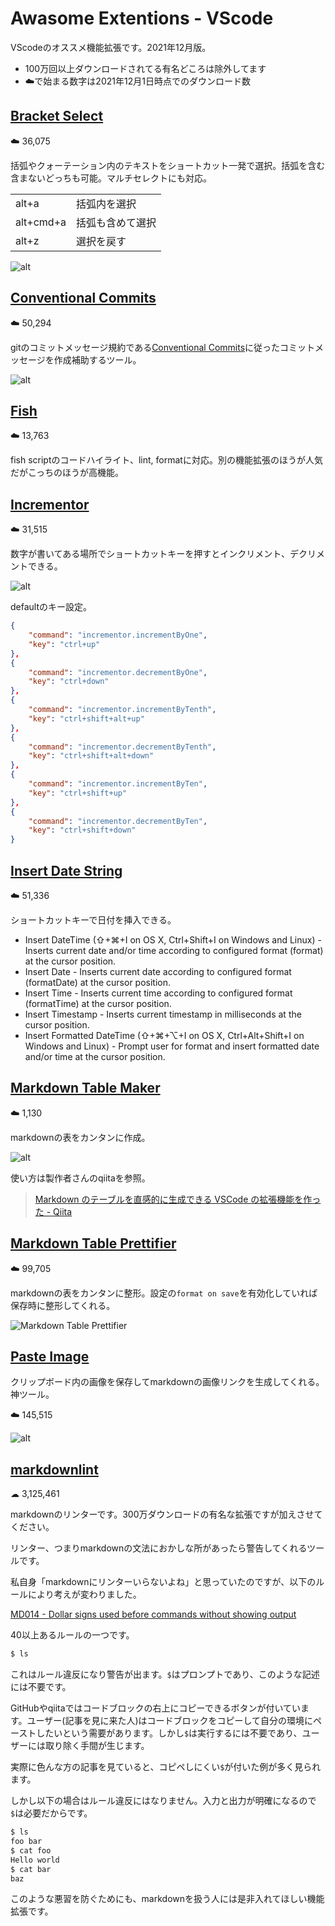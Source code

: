 # Awasome Extentions - VScode

VScodeのオススメ機能拡張です。2021年12月版。

- 100万回以上ダウンロードされてる有名どころは除外してます
- ☁️で始まる数字は2021年12月1日時点でのダウンロード数

## [Bracket Select](https://marketplace.visualstudio.com/items?itemName=chunsen.bracket-select)

☁️ 36,075

括弧やクォーテーション内のテキストをショートカット一発で選択。括弧を含む含まないどっちも可能。マルチセレクトにも対応。

|           |               |
|:----------|:--------------|
| alt+a     | 括弧内を選択   |
| alt+cmd+a | 括弧も含めて選択 |
| alt+z     | 選択を戻す      |

![alt](https://github.com/wangchunsen/vscode-bracket-select/raw/master/bracket-select.gif)

## [Conventional Commits](https://marketplace.visualstudio.com/items?itemName=vivaxy.vscode-conventional-commits)

☁️ 50,294

gitのコミットメッセージ規約である[Conventional Commits](https://www.conventionalcommits.org/ja/v1.0.0/)に従ったコミットメッセージを作成補助するツール。

![alt](https://github.com/vivaxy/vscode-conventional-commits/raw/master/assets/docs/demo.gif)

## [Fish](https://marketplace.visualstudio.com/items?itemName=bmalehorn.vscode-fish)

☁️ 13,763

fish scriptのコードハイライト、lint, formatに対応。別の機能拡張のほうが人気だがこっちのほうが高機能。

## [Incrementor](https://marketplace.visualstudio.com/items?itemName=nmsmith89.incrementor)

☁️ 31,515

数字が書いてある場所でショートカットキーを押すとインクリメント、デクリメントできる。

![alt](https://github.com/nmsmith22389/vscode-incrementor/raw/master/images/by-tenth.gif)

defaultのキー設定。

```json
{
    "command": "incrementor.incrementByOne",
    "key": "ctrl+up"
},
{
    "command": "incrementor.decrementByOne",
    "key": "ctrl+down"
},
{
    "command": "incrementor.incrementByTenth",
    "key": "ctrl+shift+alt+up"
},
{
    "command": "incrementor.decrementByTenth",
    "key": "ctrl+shift+alt+down"
},
{
    "command": "incrementor.incrementByTen",
    "key": "ctrl+shift+up"
},
{
    "command": "incrementor.decrementByTen",
    "key": "ctrl+shift+down"
}
```

## [Insert Date String](https://marketplace.visualstudio.com/items?itemName=jsynowiec.vscode-insertdatestring)

☁️ 51,336

ショートカットキーで日付を挿入できる。

- Insert DateTime (⇧+⌘+I on OS X, Ctrl+Shift+I on Windows and Linux) - Inserts current date and/or time according to configured format (format) at the cursor position.
- Insert Date - Inserts current date according to configured format (formatDate) at the cursor position.
- Insert Time - Inserts current time according to configured format (formatTime) at the cursor position.
- Insert Timestamp - Inserts current timestamp in milliseconds at the cursor position.
- Insert Formatted DateTime (⇧+⌘+⌥+I on OS X, Ctrl+Alt+Shift+I on Windows and Linux) - Prompt user for format and insert formatted date and/or time at the cursor position.

## [Markdown Table Maker](https://marketplace.visualstudio.com/items?itemName=hellorusk.markdown-table-maker)

☁️ 1,130

markdownの表をカンタンに作成。

![alt](https://user-images.githubusercontent.com/36184621/56092677-e6967b00-5ef9-11e9-8487-96bd057549df.gif)

使い方は製作者さんのqiitaを参照。

> [Markdown のテーブルを直感的に生成できる VSCode の拡張機能を作った - Qiita](https://qiita.com/HelloRusk/items/d044e64918fa9bd4c92a)

## [Markdown Table Prettifier](https://marketplace.visualstudio.com/items?itemName=darkriszty.markdown-table-prettify)

☁️ 99,705

markdownの表をカンタンに整形。設定の`format on save`を有効化していれば保存時に整形してくれる。

![Markdown Table Prettifier](https://github.com/darkriszty/MarkdownTablePrettify-VSCodeExt/raw/HEAD/assets/animation.gif)

## [Paste Image](https://marketplace.visualstudio.com/items?itemName=mushan.vscode-paste-image)

クリップボード内の画像を保存してmarkdownの画像リンクを生成してくれる。神ツール。

☁️ 145,515

![alt](https://raw.githubusercontent.com/mushanshitiancai/vscode-paste-image/master/res/vscode-paste-image.gif)

## [markdownlint](https://marketplace.visualstudio.com/items?itemName=DavidAnson.vscode-markdownlint)

☁  3,125,461

markdownのリンターです。300万ダウンロードの有名な拡張ですが加えさせてください。

リンター、つまりmarkdownの文法におかしな所があったら警告してくれるツールです。

私自身「markdownにリンターいらないよね」と思っていたのですが、以下のルールにより考えが変わりました。

[MD014 - Dollar signs used before commands without showing output](https://github.com/DavidAnson/markdownlint/blob/main/doc/Rules.md#md014---dollar-signs-used-before-commands-without-showing-output)

40以上あるルールの一つです。

```bash
$ ls
```

これはルール違反になり警告が出ます。`$`はプロンプトであり、このような記述には不要です。

GitHubやqiitaではコードブロックの右上にコピーできるボタンが付いています。ユーザー(記事を見に来た人)はコードブロックをコピーして自分の環境にペーストしたいという需要があります。しかし`$`は実行するには不要であり、ユーザーには取り除く手間が生じます。

実際に色んな方の記事を見ていると、コピペしにくい`$`が付いた例が多く見られます。

しかし以下の場合はルール違反にはなりません。入力と出力が明確になるので`$`は必要だからです。

```bash
$ ls
foo bar
$ cat foo
Hello world
$ cat bar
baz
```

このような悪習を防ぐためにも、markdownを扱う人には是非入れてほしい機能拡張です。
